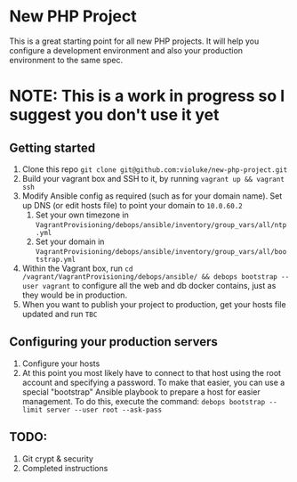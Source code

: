 # New PHP Project
This is a great starting point for all new PHP projects. It will help you configure a development
environment and also your production environment to the same spec.

# NOTE: This is a work in progress so I suggest you don't use it yet

## Getting started
1. Clone this repo `git clone git@github.com:violuke/new-php-project.git`
2. Build your vagrant box and SSH to it, by running `vagrant up && vagrant ssh`
3. Modify Ansible config as required (such as for your domain name). Set up DNS (or edit hosts file) to point your domain to `10.0.60.2`
    1. Set your own timezone in `VagrantProvisioning/debops/ansible/inventory/group_vars/all/ntp.yml`
    2. Set your domain in `VagrantProvisioning/debops/ansible/inventory/group_vars/all/bootstrap.yml`
4. Within the Vagrant box, run `cd /vagrant/VagrantProvisioning/debops/ansible/ && debops bootstrap --user vagrant` to configure all the web and db docker contains, just as they would be in production.
5. When you want to publish your project to production, get your hosts file updated and run `TBC`

## Configuring your production servers
1. Configure your hosts
2. At this point you most likely have to connect to that host using the root account and specifying a password.
To make that easier, you can use a special "bootstrap" Ansible playbook to prepare a host for easier management.
To do this, execute the command: `debops bootstrap --limit server --user root --ask-pass`

## TODO:
1. Git crypt & security
2. Completed instructions